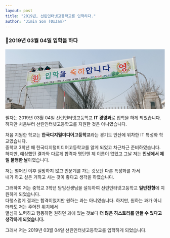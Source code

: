 ```yaml
---
layout: post
title: "2019년, 선린인터넷고등학교를 입학하다."
author: "Jimin Son (0xJam)"
---
```


### 💁‍2019년 03월 04일 입학을 하다

![Sunrion_admission](../assets/img/Sunrin-admission.png)

필자는 2019년 03월 04일 선린인터넷고등학교 **IT 경영과**로 입학을 하게 되었습니다.  
하지만 처음부터 선린인터넷고등학교를 지원한 것은 아니였습니다.  
  
처음 지원한 학교는 **한국디지털미디어고등학교**라는 경기도 안산에 위차한 IT 특성화 학교였습니다.  
중학교 3학년 때 한국디지털미디어고등학교를 알게 되었고 차근차근 준비하였습니다.  
하지만, 예상했던 결과와 다르게 합격자 명단엔 제 이름이 없었고 그날 저는 **인생에서 제일 불행한 날**이였습니다.  
  
저는 떨어진 이후 실망하지 않고 인문계를 가는 것보단 다른 특성화를 가서  
내가 하고 싶은 거하고 사는 것이 좋다고 생각을 하였습니다.  
  
그러하여 저는 중학교 3학년 담임선생님을 설득하여 선린인터넷고등학교 **일반전형**에 지원하게 되었습니다.  
다행스럽게 결과는 합격이었지만 원하는 과는 아니였습니다. 하지만, 원하는 과가 아니더라도 저는 주어진 위치에서  
열심히 노력하고 행동하면 원하던 과에 있는 것보다 **더 많은 히스토리를 만들 수 있다고 생각하게 되었습니다.**  
  
그래서 저는 2019년 03월 04일 선린인터넷고등학교를 입학하게 되었습니다.